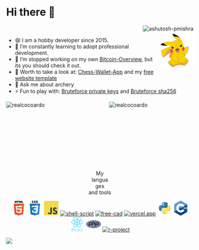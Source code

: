 <h1> Hi there 👋</h1>
<img align="right" src="https://komarev.com/ghpvc/?username=realcocoardo&label=Profile%20views&color=0e75b6" alt="ashutosh-pmishra" /><br>
<img align="right" src="pikachu3.png"/>

- 😄 I am a hobby developer since 2015.
- 🌱 I’m constantly learning to adopt professional development.
- 🔮 I’m stopped working on my own [Bitcoin-Overview](https://github.com/RealCocoArdo/BitcoinOverview), but its you should check it out.
- 🔭 Worth to take a look at: [Chess-Wallet-App](https://github.com/RealCocoArdo/Chess-Wallet-App) and my [free website template](https://github.com/RealCocoArdo/free-website-template)
- 💬 Ask me about archery
- ⚡ Fun to play with: [Bruteforce private keys](https://github.com/RealCocoArdo/bruteforce-random-bitcoin-privatekeys) and [Bruteforce sha256](https://github.com/RealCocoArdo/bruteforce-sha256)

<div>
    <img align="left" src="https://github-readme-stats.vercel.app/api?username=realcocoardo&show_icons=true&locale=en" alt="realcocoardo" width="45%" height="220" />
    <img align="right" src="https://github-readme-streak-stats.herokuapp.com/?user=realcocoardo&" alt="realcocoardo" width="45%" height="220" />
</div>

<br><br><br><br><br><br><br><br><br><br>
<p align="center">My languages and tools</p>

<p align="center">
    <a href="https://www.w3.org/html/" target="_blank" rel="noreferrer"> <img src="https://raw.githubusercontent.com/devicons/devicon/master/icons/html5/html5-original-wordmark.svg" alt="html5" width="40" height="40"/></a>
    <a href="https://www.w3schools.com/css/" target="_blank" rel="noreferrer"> <img src="https://raw.githubusercontent.com/devicons/devicon/master/icons/css3/css3-original-wordmark.svg" alt="css3" width="40" height="40"/></a>
    <a href="https://developer.mozilla.org/en-US/docs/Web/JavaScript" target="_blank" rel="noreferrer"> <img src="https://raw.githubusercontent.com/devicons/devicon/master/icons/javascript/javascript-original.svg" alt="javascript" width="40" height="40"/></a> 
    <a href="https://en.wikipedia.org/wiki/Shell_script" target="_blank" rel="noreferrer"> <img src="https://upload.wikimedia.org/wikipedia/commons/c/c3/Gnome-mime-text-x-sh.svg" alt="shell-script" width="40" height="40"/></a> 
    <a href="https://www.freecad.org/" target="_blank" rel="noreferrer"> <img src="https://www.freecadweb.org/svg/icon-freecad.svg" alt="free-cad" width="40" height="40"/></a>
    <a href="https://www.vercel.app" target="_blank" rel="noreferrer"> <img src="https://avatars.githubusercontent.com/u/14985020?s=200&v=4" alt="vercel.app" width="40" height="40"/></a> 
    <a href="https://www.python.org" target="_blank" rel="noreferrer"> <img src="https://raw.githubusercontent.com/devicons/devicon/master/icons/python/python-original.svg" alt="python" width="40" height="40"/></a> 
    <a href="https://www.w3schools.com/cpp/" target="_blank" rel="noreferrer"> <img src="https://raw.githubusercontent.com/devicons/devicon/master/icons/cplusplus/cplusplus-original.svg" alt="cplusplus" width="40" height="40"/></a> 
    <a href="https://reactjs.org/" target="_blank" rel="noreferrer"> <img src="https://raw.githubusercontent.com/devicons/devicon/master/icons/react/react-original-wordmark.svg" alt="react" width="40" height="40"/></a> 
    <a href="https://www.php.net" target="_blank" rel="noreferrer"> <img src="https://raw.githubusercontent.com/devicons/devicon/master/icons/php/php-original.svg" alt="php" width="40" height="40"/></a> 
    <a href="https://www.r-project.org" target="_blank" rel="noreferrer"> <img src="https://www.r-project.org/Rlogo.png" alt="r-project" width="40" height="40"/></a>
</p>

<img src="https://raw.githubusercontent.com/Trilokia/Trilokia/379277808c61ef204768a61bbc5d25bc7798ccf1/bottom_header.svg" />

<!--
Language Stats
<p><img align="left" src="https://github-readme-stats.vercel.app/api/top-langs?username=realcocoardo&show_icons=true&locale=en&layout=compact" alt="realcocoardo" /></p>
**RealCocoArdo/RealCocoArdo** is a ✨ _special_ ✨ repository because its `README.md` (this file) appears on your GitHub profile.
Here are some ideas to get you started:
- 🔭 I’m currently working on ...
- 🌱 I’m currently learning ...
- 👯 I’m looking to collaborate on ...
- 🤔 I’m looking for help with ...
- 💬 Ask me about ...
- 📫 How to reach me: ...
- 😄 Pronouns: ...
- ⚡ Fun fact: ...
-->
